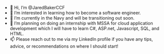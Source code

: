 - 👋 Hi, I’m @JaredBakerCCF
- 👀 I’m interested in learning how to become a software engineer.
- 🌱 I’m currently in the Navy and will be transitioning out soon.  
- 💞️ I’m planning on doing an internship with MSSA for cloud application development which I will have to learn C#, ASP.net, Javascript, SQL, and HTML.
- 📫 Please reach out to me via my LinkedIn profile if you have any tips, advice, or recommendations on where I should start! 

<!---
JaredBakerCCF/JaredBakerCCF is a ✨ special ✨ repository because its `README.md` (this file) appears on your GitHub profile.
You can click the Preview link to take a look at your changes.
--->
